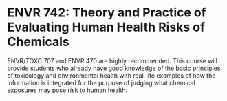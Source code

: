# ENVR 742: Theory and Practice of Evaluating Human Health Risks of Chemicals

ENVR/TOXC 707 and ENVR 470 are highly recommended. This course will provide students who already have good knowledge of the basic principles of toxicology and environmental health with real-life examples of how the information is integrated for the purpose of judging what chemical exposures may pose risk to human health.
